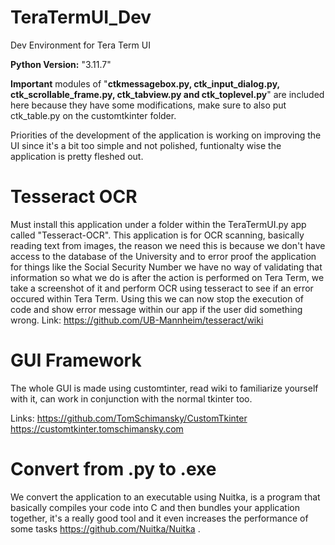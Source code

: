 # TeraTermUI_Dev
Dev Environment for Tera Term UI

**Python Version:** "3.11.7"

**Important** modules of "**ctkmessagebox.py, ctk_input_dialog.py, ctk_scrollable_frame.py, ctk_tabview.py and ctk_toplevel.py**" are included here because they have some modifications,
make sure to also put ctk_table.py on the customtkinter folder.

Priorities of the development of the application is working on improving the UI since it's  a bit too simple and not polished,
funtionalty wise the application is pretty fleshed out.

# Tesseract OCR
Must install this application under a folder within the TeraTermUI.py app called "Tesseract-OCR".
This application is for OCR scanning, basically reading text from images, the reason we need this is
because we don't have access to the database of the University and to error proof the application for things like
the Social Security Number we have no way of validating that information so what we do is after the action is performed on Tera Term,
we take a screenshot of it and perform OCR using tesseract to see if an error occured within Tera Term. 
Using this we can now stop the execution of code and show error message within our app if the user did something wrong. 
Link: https://github.com/UB-Mannheim/tesseract/wiki

# GUI Framework
The whole GUI is made using customtinter, read wiki to familiarize yourself with it, can work in conjunction with the normal tkinter too.

Links: https://github.com/TomSchimansky/CustomTkinter
       https://customtkinter.tomschimansky.com
      
# Convert from .py to .exe
We convert the application to an executable using Nuitka, is a program that basically compiles your code into C and then bundles your application together,
it's a really good tool and it even increases the performance of some tasks https://github.com/Nuitka/Nuitka .
